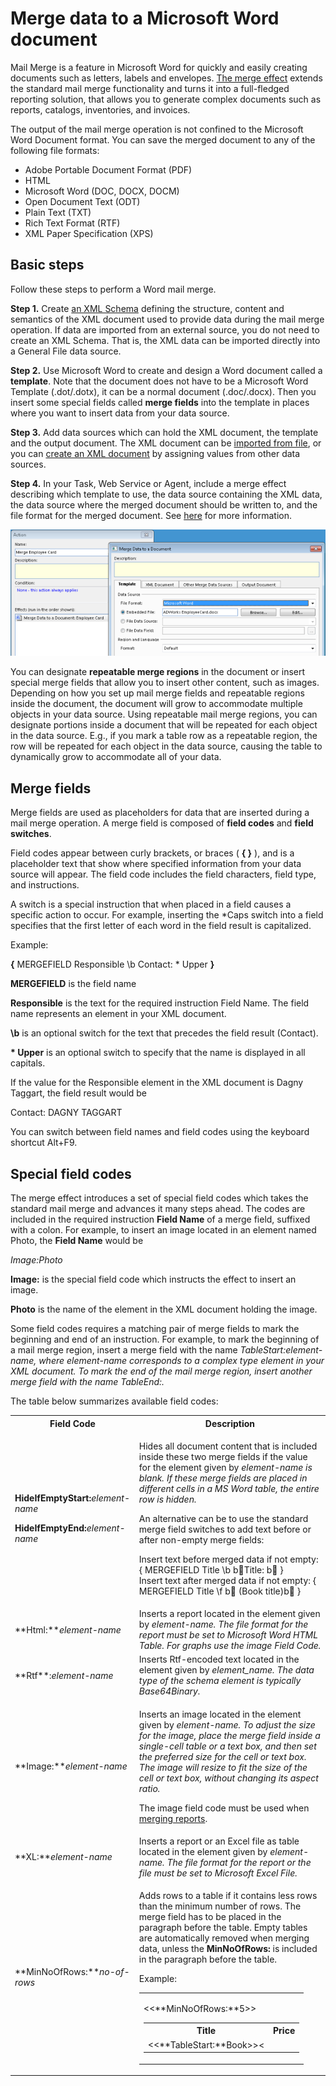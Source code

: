 # Merge data to a Microsoft Word document

Mail Merge is a feature in Microsoft Word for quickly and easily creating documents such as letters, labels and envelopes. [The merge effect](../../defining-an-app-model/logic/action-orchestration/actions/effects/merge-data-to-a-document.md "The Merge Data to a Document Effect") extends the standard mail merge functionality and turns it into a full-fledged reporting solution, that allows you to generate complex documents such as reports, catalogs, inventories, and invoices.

The output of the mail merge operation is not confined to the Microsoft Word Document format. You can save the merged document to any of the following file formats:

*   Adobe Portable Document Format (PDF)
*   HTML
*   Microsoft Word (DOC, DOCX, DOCM)
*   Open Document Text (ODT)
*   Plain Text (TXT)
*   Rich Text Format (RTF)
*   XML Paper Specification (XPS)


## Basic steps

Follow these steps to perform a Word mail merge.

**Step 1.** Create [an XML Schema](../../defining-an-app-model/data/schemas.md "Schemas") defining the structure, content and semantics of the XML document used to provide data during the mail merge operation. If data are imported from an external source, you do not need to create an XML Schema. That is, the XML data can be imported directly into a General File data source.

**Step 2.** Use Microsoft Word to create and design a Word document called a **template**. Note that the document does not have to be a Microsoft Word Template (.dot/.dotx), it can be a normal document (.doc/.docx). Then you insert some special fields called **merge fields** into the template in places where you want to insert data from your data source.

**Step 3.** Add data sources which can hold the XML document, the template and the output document. The XML document can be [imported from file](../../defining-an-app-model/logic/action-orchestration/actions/effects/import-data.md "Import Data from a File"), or you can [create an XML document](../../defining-an-app-model/logic/action-orchestration/actions/effects/create-objects-and-modify-objects.md "Create Objects and Modify Objects") by assigning values from other data sources.

**Step 4.** In your Task, Web Service or Agent, include a merge effect describing which template to use, the data source containing the XML data, the data source where the merged document should be written to, and the file format for the merged document. See [here](../../defining-an-app-model/logic/action-orchestration/actions/effects/merge-data-to-a-document.md "The Merge Data to a Document Effect") for more information.

![ID8576D7381F744C84.ID27367095B2794760.png](media/ID8576D7381F744C84.ID27367095B2794760.png)

You can designate **repeatable merge regions** in the document or insert special merge fields that allow you to insert other content, such as images. Depending on how you set up mail merge fields and repeatable regions inside the document, the document will grow to accommodate multiple objects in your data source. Using repeatable mail merge regions, you can designate portions inside a document that will be repeated for each object in the data source. E.g., if you mark a table row as a repeatable region, the row will be repeated for each object in the data source, causing the table to dynamically grow to accommodate all of your data.



## Merge fields

Merge fields are used as placeholders for data that are inserted during a mail merge operation. A merge field is composed of **field codes** and **field switches**.

Field codes appear between curly brackets, or braces ( **{ }** ), and is a placeholder text that show where specified information from your data source will appear. The field code includes the field characters, field type, and instructions.

A switch is a special instruction that when placed in a field causes a specific action to occur. For example, inserting the \*Caps switch into a field specifies that the first letter of each word in the field result is capitalized.

Example:

**{** MERGEFIELD Responsible \b Contact: \* Upper **}**

**MERGEFIELD** <span style="FONT-WEIGHT: normal">is the field name

****Responsible**** is the text for the required instruction Field Name. The field name represents an element in your XML document.

**\b** is an optional switch for the text that precedes the field result (Contact).

**\* Upper** is an optional switch to specify that the name is displayed in all capitals.

If the value for the Responsible element in the XML document is Dagny Taggart, the field result would be

Contact: DAGNY TAGGART

You can switch between field names and field codes using the keyboard shortcut Alt+F9.



## Special field codes

The merge effect introduces a set of special field codes which takes the standard mail merge and advances it many steps ahead. The codes are included in the required instruction **Field Name** of a merge field, suffixed with a colon. For example, to insert an image located in an element named Photo, the **Field Name** would be

<span style="FONT-STYLE: italic">Image:Photo

**Image:** is the special field code which instructs the effect to insert an image.

**Photo** is the name of the element in the XML document holding the image.

Some field codes requires a matching pair of merge fields to mark the beginning and end of an instruction. For example, to mark the beginning of a mail merge region, insert a merge field with the name <span style="FONT-STYLE: italic">TableStart:element-name, where <span style="FONT-STYLE: italic">element-name corresponds to a complex type element in your XML document. To mark the end of the mail merge region, insert another merge field with the name <span style="FONT-STYLE: italic">TableEnd:<element-name>.

The table below summarizes available field codes:

<table style="WIDTH: 100%">

<tbody>

<tr>

<th>Field Code</th>

<th>Description</th>

</tr>

<tr>

<td>

**HideIfEmptyStart:**<span style="FONT-STYLE: italic">element-name

**HideIfEmptyEnd:**<span style="FONT-STYLE: italic">element-name

</td>

<td>

Hides all document content that is included inside these two merge fields if the value for the element given by <span style="FONT-STYLE: italic">element-name is blank. If these merge fields are placed in different cells in a MS Word table, the entire row is hidden.

An alternative can be to use the standard merge field switches to add text before or after non-empty merge fields:

Insert text before merged data if not empty: { MERGEFIELD Title \b bTitle: b }  
Insert text after merged data if not empty: { MERGEFIELD Title \f b (Book title)b }

</td>

</tr>

<tr>

<td>**Html:**<span style="FONT-STYLE: italic">element-name</td>

<td>Inserts a report located in the element given by <span style="FONT-STYLE: italic">element-name. The file format for the report must be set to Microsoft Word HTML Table. For graphs use the image Field Code.</td>

</tr>

<tr>

<td>**Rtf**:<span style="FONT-STYLE: italic">element-name</td>

<td>Inserts Rtf-encoded text located in the element given by <span style="FONT-STYLE: italic">element_name. The data type of the schema element is typically <span style="FONT-STYLE: italic">Base64Binary.</td>

</tr>

<tr>

<td>**Image:**<span style="FONT-STYLE: italic">element-name</td>

<td>

Inserts an image located in the element given by <span style="FONT-STYLE: italic">element-name. To adjust the size for the image, place the merge field inside a single-cell table or a text box, and then set the preferred size for the cell or text box. The image will resize to fit the size of the cell or text box, without changing its aspect ratio.

The image field code must be used when [merging reports](merge-data-to-a-microsoft-word-document.md).

</td>

</tr>

<tr>

<td>**XL:**<span style="FONT-STYLE: italic">element-name</td>

<td>Inserts a report or an Excel file as table located in the element given by <span style="FONT-STYLE: italic">element-name. The file format for the report or the file must be set to Microsoft Excel File.</td>

</tr>

<tr>

<td>**MinNoOfRows:**<span style="FONT-STYLE: italic">no-of-rows</td>

<td>

Adds rows to a table if it contains less rows than the minimum number of rows. The merge field has to be placed in the paragraph before the table. Empty tables are automatically removed when merging data, unless the **MinNoOfRows:** is included in the paragraph before the table.

Example:

<table style="WIDTH: 100%">

<tbody>

<tr>

<td>

<<**MinNoOfRows:**5>>

<table style="WIDTH: 100%">

<tbody>

<tr>

<th>Title</th>

<th>Price</th>

</tr>

<tr>

<td><<**TableStart:**Book>><<Title>></td>

<td><<Price>><<**TableEnd:**Book>></td>

</tr>

</tbody>

</table>

</td>

</tr>

</tbody>

</table>

</td>

</tr>

<tr>

<td>

**NoBreakStart:**<span style="FONT-WEIGHT: normal">[(<span style="FONT-WEIGHT: normal; FONT-STYLE: italic">delimiter-string<span style="FONT-WEIGHT: normal">)]

**NoBreakEnd:**<span style="FONT-WEIGHT: normal">[(<span style="FONT-WEIGHT: normal; FONT-STYLE: italic">end-string<span style="FONT-WEIGHT: normal">)]

</td>

<td>

Keeps a repeating region in the same paragraph. The optional <span style="FONT-STYLE: italic">delimiter-string is inserted between the regions, and the optional <span style="FONT-STYLE: italic">end-stringis added at the end of the list

Example:

<table style="WIDTH: 100%">

<tbody>

<tr>

<td>

<<**NoBreakStart:(, )**>>

Books:

<<**TableStart:**Book>><<Title>><<**TableEnd:**Book>>

<<**NoBreakEnd:(.)**>>

</td>

</tr>

</tbody>

</table>

Output:

<table style="WIDTH: 100%">

<tbody>

<tr>

<td>

Books: Title-1, Title-2, Title-3.

</td>

</tr>

</tbody>

</table>

Note that if the text <span style="FONT-STYLE: italic">Books: is placed in the same paragraph as <span style="FONT-STYLE: italic"><<TableStart:Book>>, it is repeated once for each book, such as:

<table style="WIDTH: 100%">

<tbody>

<tr>

<td>

Books: Title-1

Books: Title-2

Books: Title-3

</td>

</tr>

</tbody>

</table>

These field codes should not be located in the same paragraph as **TableSt****art:** or **T****ableEnd:**.

</td>

</tr>

<tr>

<td>**PageBreakBefore:**</td>

<td>

Inserts a page break if necessary, i.e. if not already on new page, which is often the case for the first page. Used when a page break needs to be inserted between repeated regions. Inserting a regular page break will cause the mail merge to fail.

Example:

<table style="WIDTH: 100%">

<tbody>

<tr>

<td>

<<**TableStart:**Book>><<**PageBreakBefore:**>><<Title>><<**TableEnd:**Book>>

</td>

</tr>

</tbody>

</table>

This ensures that the Title always starts on a new page.

</td>

</tr>

<tr>

<td>

**ShowIfEmptyStart:**<span style="FONT-STYLE: italic">element-name

**ShowifEmptyEnd:**<span style="FONT-STYLE: italic">element-name

</td>

<td>Shows all document content that is included inside these two merge fields if the value for the element given by <span style="FONT-STYLE: italic">element-name is blank.</td>

</tr>

<tr>

<td>

**TableStart:**<span style="FONT-STYLE: italic">element-name

**TableEnd:**<span style="FONT-STYLE: italic">element-name

</td>

<td>

Repeats all document content that is included inside these two merge fields for every occurrence of the complex type element given by <span style="FONT-STYLE: italic">element-name.

Example 1:

<table style="WIDTH: 100%">

<tbody>

<tr>

<td>

<<**TableStart:**Book>><<Title>><<**TableEnd:**Book>>

</td>

</tr>

</tbody>

</table>

Output:

<table style="WIDTH: 100%">

<tbody>

<tr>

<td>

Title 1

Titel 2

Title 3

</td>

</tr>

</tbody>

</table>

Example 2:

<table style="WIDTH: 100%">

<tbody>

<tr>

<td>

<table style="WIDTH: 100%">

<tbody>

<tr>

<th>Title</th>

<th>Price</th>

</tr>

<tr>

<td><<**TableStart:**Book>><<Title>></td>

<td><<Price>><<**TableEnd:**Book>></td>

</tr>

</tbody>

</table>

</td>

</tr>

</tbody>

</table>

Output:

<table style="WIDTH: 100%">

<tbody>

<tr>

<td>

<table style="WIDTH: 100%">

<tbody>

<tr>

<th>

Title

</th>

<th>Price</th>

</tr>

<tr>

<td>Title 1</td>

<td>9.99</td>

</tr>

<tr>

<td>Title 2</td>

<td>8.99</td>

</tr>

<tr>

<td>Title 3</td>

<td>7.99</td>

</tr>

</tbody>

</table>

</td>

</tr>

</tbody>

</table>

Note that an empty single paragraph at the beginning of a repeating region is automatically removed to avoid unwanted blank lines. To keep an empty paragraph, insert a space (or any other character) in the paragraph.

</td>

</tr>

<tr>

<td>**URL:**<span style="FONT-STYLE: italic">element-name</td>

<td>Inserts an URL located in the field given by <span style="FONT-STYLE: italic">element-name.</td>

</tr>

</tbody>

</table>



## Merge field formatting

If you want to format merged data, you need to format merge fields in the document as appropriate.

**Change Text Formatting** *   In the template, select the field that contains the information you want to format, including the surrounding merge field characters ( << >>).
*   On the **Format** menu, click a command, such as **Font** or **Paragraph**, and select the desired options. 

*   In the template, select the field that contains the information you want to format, including the surrounding merge field characters ( << >>).
*   On the **Format** menu, click a command, such as **Font** or **Paragraph**, and select the desired options.

**Using Field Switches to Specify Formatting**

Microsoft Word supports switches that control how numbers and dates are formatted. In Microsoft Word, press Alt+F9 to display fields codes in the template, and then add switches to the merge fields.

Examples:

*   To display the number "34987.89" as "b,34,987.89", add the numeric picture switch **\# "b,#,###.00"**.
*   To display the number "0945" as "9:45 PM", add the date/time picture switch **\@ "h:mm am/pm"**.

You can control the number and date format used during the mail merge operation. That is, if you add a numeric picture switch including space as the digit grouping symbol and comma as the decimal separator, you should ensure that numeric data are interpreted according to the switch. To do this, in the **Number and Date Format** box in the effect setup, select which language settings to use.

Note that the format settings are based on the default settings for the selected language, and is independent of the settings specified in the Windows locale (the set of user preference information related to the user's language, environment and/or cultural conventions).

To ensure that the merged information has the same font and point size you apply to the merge field, add the **\* MERGEFORMAT** switch. See the article [http://office.microsoft.com/en-us/word-help/CH006104723.aspx](http://office.microsoft.com/en-us/word-help/CH006104723.aspx) to obtain more details about field switches.



## Preparing your template

In order to prepare your template to perform a simple mail merge, you need to specify a mail merge region for all merge fields within the template. The mail merge region is required even if the data source contains only one object. The name of the region corresponds to the name of a top-level element in the XML document representing a complex type. Between these marking fields, place merge fields that corresponds to simple type elements in the XML document located below the complex type element.

To mark the beginning of a mail merge region, insert a merge field with the name <span style="FONT-STYLE: italic">TableStart:element-name. To mark the end of the mail merge region, insert another merge field with the name <span style="FONT-STYLE: italic">TableEnd:<element-name>.

To insert merge fields, do the following:

1.  On the **Insert** tab, click **Quick Parts**, and then click **Field**.
2.  Select MergeField in **Categories** list, and enter the field name

![ID020EF33C34E24EFF.IDC29589A3B5A34FB8.png](media/ID020EF33C34E24EFF.IDC29589A3B5A34FB8.png)

In the example below, data are merged for a single order:

<table style="WIDTH: 100%">

<tbody>

<tr>

<td>

<<**TableStart:**Order>>

**<<Order Name>>**

Customer: <<Customer>>

Date: <<Date>>

Total Amount: <<Total Amount>>

<<**TableEnd:**Order>>

</td>

</tr>

</tbody>

</table>

and the output would look like this:

<table style="WIDTH: 100%">

<tbody>

<tr>

<td>

**Order #1**

Customer: Taggart Transcontinental

Date: 12\. February 2010

Total Amount: b,4,500.00

</td>

</tr>

</tbody>

</table>

If the XML document contains more than one occurrence of the element, all document content that is included inside the mail merge region is automatically repeated for every element in the XML document.

If the XML document in the example above contained multiple orders, the output would look like this:

<table style="WIDTH: 100%">

<tbody>

<tr>

<td>

**Order #1**

Customer: Taggart Transcontinental

Date: 12\. February 2010

Total Amount: b,4,500.00

**Order #2**

Customer: Rearden Metal

Date: 15\. February 2010

Total Amount: b,6,300.00

</td>

</tr>

</tbody>

</table>

To list the orders in a Word table, you would place a <span style="FONT-STYLE: italic">TableStart and <span style="FONT-STYLE: italic">TableEnd inside the same row of the table:

<table style="WIDTH: 100%">

<tbody>

<tr>

<td>

<table style="WIDTH: 100%">

<tbody>

<tr>

<th>Order</th>

<th>Customer</th>

<th>Date</th>

<th>Total Amount</th>

</tr>

<tr>

<td><<**TableStart:**Order>><<Order Name>></td>

<td><<Customer>></td>

<td><<Date>></td>

<td>

<<Total Amount>><<**TableEnd:**Order>>

</td>

</tr>

</tbody>

</table>

</td>

</tr>

</tbody>

</table>

Output:

<table style="WIDTH: 100%">

<tbody>

<tr>

<td>

<table style="WIDTH: 100%">

<tbody>

<tr>

<th>Order</th>

<th>Customer</th>

<th>Date</th>

<th>Total Amount</th>

</tr>

<tr>

<td>Order #1</td>

<td>Taggart Transcontinental</td>

<td>12\. February 2010</td>

<td>

b,4,500.00

</td>

</tr>

<tr>

<td>Order #2</td>

<td>Rearden Metal</td>

<td>15\. February 2010</td>

<td>b,6,300.00</td>

</tr>

</tbody>

</table>

</td>

</tr>

</tbody>

</table>

When marking a region, follow these rules:

*   <span style="FONT-STYLE: italic">TableStart and <span style="FONT-STYLE: italic">TableEnd fields must be inside the same section in the document.
*   If used inside a table, <span style="FONT-STYLE: italic">TableStart and <span style="FONT-STYLE: italic">TableEnd must be inside the same row in the table.
*   Mail merge regions can be nested inside each other.
*   Mail merge regions should be well formed, that is, there is always a matching <span style="FONT-STYLE: italic">TableStart and <span style="FONT-STYLE: italic">TableEnd with the same element name.

**Nested mail merge regions**

Most data in relation databases are hierarchical, such as an invoice or order containing multiple items. The merge effect allows nesting mail merge regions inside each other in a document to reflect the way the data is nested.

Nested mail merge regions are at least two regions in which one is defined entirely inside the other. In a document it looks like this:

<table style="WIDTH: 100%">

<tbody>

<tr>

<td>

<<**TableStart:**Order>>

<<**TableStart:**Item>>

<<**TableEnd:** Item>>

<<**TableEnd:**Order>>

</td>

</tr>

</tbody>

</table>

or

<table style="WIDTH: 100%">

<tbody>

<tr>

<td>

{ MERGEFIELD **TableStart:**Order }

{ MERGEFIELD **TableStart:**Item }

{ MERGEFIELD **TableEnd:** Item }

{ MERGEFIELD **TableEnd:**Order }

</td>

</tr>

</tbody>

</table>

Just as in standard mail merge, each region contains data from one complex element in your XML document. What's different in nested mail merge is that the **Order** region has the **Item** region nested inside it. This makes the **Order** region the parent, and the **Item** region the child. When data are merged, the regions act just like a parent-child relationship, where data for each **Order** are linked to one or more **Item** elements.

![ID020EF33C34E24EFF.ID06BAF14100AA4202.jpg](media/ID020EF33C34E24EFF.ID06BAF14100AA4202.jpg)

Even if the data is hierarchical, it is possible to list the child items directly by omitting mergefields for the parent. In a document it looks like this:

<table style="WIDTH: 100%">

<tbody>

<tr>

<td>

<<**TableStart:**Item>>

<<**TableEnd:** Item>>

</td>

</tr>

</tbody>

</table>

or

<table style="WIDTH: 100%">

<tbody>

<tr>

<td>

{ MERGEFIELD **TableStart:**Item }

{ MERGEFIELD **TableEnd:** Item }

</td>

</tr>

</tbody>

</table>

**Repeating Data Horizontally in a Table**

To repeat data horizontally in a table with a defined number of columns use the following construction:

<table style="WIDTH: 100%">

<tbody>

<tr>

<td>

<table style="WIDTH: 100%">

<tbody>

<tr>

<th>

Items

</th>

<th></th>

<th></th>

</tr>

<tr>

<td>

<<**TableStart:**Item>>

<<Item>>

</td>

<td>{NEXT}<<Item>></td>

<td>{NEXT}<<Item>><<**TableEnd****:**Item>></td>

</tr>

</tbody>

</table>

</td>

</tr>

</tbody>

</table>

The output would then lok like this

<table style="WIDTH: 100%">

<tbody>

<tr>

<td>

<table style="WIDTH: 100%">

<tbody>

<tr>

<th>

Items

</th>

<th></th>

<th></th>

</tr>

<tr>

<td>

Hawaiian Pizza

</td>

<td>Fries</td>

<td>Chicken Wings</td>

</tr>

<tr>

<td>BBQ Pizza</td>

<td>1.5L Coke</td>

<td></td>

</tr>

</tbody>

</table>

</td>

</tr>

</tbody>

</table>

The {NEXT} field, which is a not a merge field but just a regular field, can be inserted by pressing CTRL+F9\. Toggle field codes by pressing SHIFT+F9 to view the field codes.

**Repeating Data Horizontally without a Table**

Simple horizontally repeated lists can easily be merged, as described for the field codes **NoBreakStart:** and **NoBreakEnd:**. However, for more complex data, and for images, a more advanced construction is probably better. Such as this:

<table style="WIDTH: 100%">

<tbody>

<tr>

<td>

<<**NoBreakStart:**>>

<<**TableStart:**Product>>

<table style="WIDTH: 100%">

<tbody>

<tr>

<td>

<span style="FONT-STYLE: italic">Text Box with wrapping in line with text

<table style="WIDTH: 100%">

<tbody>

<tr>

<td>

<span style="FONT-STYLE: italic">Table with two rows

<<**Image:**ProductImage>>

</td>

</tr>

<tr>

<td><<ProductName>></td>

</tr>

</tbody>

</table>

</td>

</tr>

</tbody>

</table>

<<**TableEnd:**Product>>

<<**NoBreakEnd:**>>

</td>

</tr>

</tbody>

</table>

Apply the neccessary formatting to the text box and table borders to achieve the desired result. By setting the width and height for the image cell the image size will be restricted, and a smart setting will allow for all images to be the same width or the same height.



## Merging reports

Reports may be included in your mail merge, like the **Sales** and **Sales Trend** <span style="FONT-WEIGHT: normal">report included in the **Employee Card** <span style="FONT-WEIGHT: normal">shown <span style="FONT-WEIGHT: normal"> below.

![ID643B6A11D8B843D1.ID01E50B25E0444783.png](media/ID643B6A11D8B843D1.ID01E50B25E0444783.png)

To include reports in your mail merge, click the **Other Merge Data Sources** tab, and then click the **Add** button.

![ID643B6A11D8B843D1.IDF8775076C23846C9.png](media/ID643B6A11D8B843D1.IDF8775076C23846C9.png)

You must specify a **Field Name** for each report. Insert merge fields in your template and use the **Field Name** to refer to your report, using the [special field codes](merge-data-to-a-microsoft-word-document.md)<span style="FONT-WEIGHT: normal">.

Note that the **Field Name** does <span style="FONT-STYLE: italic">not need to be defined as an element in your XML schema. This means that the XML schemas used for merging can be restricted to business data, while reports and filtering of these are maintained as part of the merge operation set up. Click the **Reserved Field Names** button to see which field names are used in the schema and therefore cannot be used as a report field name.

To set the data filters, select a report and click the **Modify** button. In the **Merge Field** dialog box, select a data source and click the **Modify** button to specify the filter.

![ID643B6A11D8B843D1.IDB929D15F94FF45C3.png](media/ID643B6A11D8B843D1.IDB929D15F94FF45C3.png)

In the **Merge Field** dialog box you may also change the **Field Name** and select the **File Format**<span style="FONT-WEIGHT: normal">.

Select the **Discard empty output** check box if the report should not be merged into the document unless it contains any data. E.g. to avoid merging an empty bar chart into the document. You may combine this with the special field codes **HideIfEmptyStart**, **HideIfEmptyEnd**, **ShowIfEmptyStart**, and **ShowIfEmptyEnd** to control the content of your document in more detail.

**Note!** Changes to which reports are included and their data filters, do not require a deployment of the app model, since selected end users may modify this set up.

**Hide Filter Area in merged reports**

1.  <span style="FONT-WEIGHT: normal">On **File** <span style="FONT-WEIGHT: normal">menu in your report, click **Page Setup**<span style="FONT-WEIGHT: normal">, and then click **Content** <span style="FONT-WEIGHT: normal">tab.
2.  In the **Filter Area** list, select **Not Visible**.

![ID643B6A11D8B843D1.ID6F16B9CAA79242D4.png](media/ID643B6A11D8B843D1.ID6F16B9CAA79242D4.png)

**Modify access for selected end users**

You may allow selected end users to modify which reports are included in the mail merge and how these reports are filtered. To grant an end user such access, the following requirements must be fulfilled:

*   The user must have **Modify** permissions to your merge task. See [Security and Privacy](../../defining-an-app-model/security/index.md) for more information.
*   In your task setup, on the **General** tab, select the **Enable Modify by Users without Version Deployment** check box.

The end user may modify the task from the Actions Pane, or from Genus Studio. See [Modify Merging of Reports](../../../users/navigate-view-modify-and-control/running-actions/modify-merging-of-reports.md) for more information.



## Merging Microsoft Excel files

Microsoft Excel files may be included as tables in your mail merge. You have to define Excel file as an element in the XML schema. The element has to be of the type base64Binary. When provide data to the XML file from a General File by using Create/Modify Objects, you have to use the field Data.

![ID525D0C4335274637.ID4824408E7BB34D49.png](media/ID525D0C4335274637.ID4824408E7BB34D49.png)

Alternatively you can add files directly in the task **Merge Data to a Document**.

1.  Select **Other Merge Data Sources** tab.
2.  On the **Add** button, click ![ID525D0C4335274637.ID9A589FF90B884EAB.png](media/ID525D0C4335274637.ID9A589FF90B884EAB.png) , and then click **Microsoft Excel File**.
3.  Select a **Data Source** <span style="FONT-WEIGHT: normal">which you have imported your data in Microsoft Excel file to, and type the name of the field in **Field Name**.

![ID525D0C4335274637.ID4C33B5BDF71C4AA3.png](media/ID525D0C4335274637.ID4C33B5BDF71C4AA3.png)

You must specify a <span style="FONT-WEIGHT: normal">Field Name for each file. Insert merge fields in your template and use the **Field Name** to refer to your file, using the [special field codes](merge-data-to-a-microsoft-word-document.md "Special Field Codes") **XL**.

Example:  
{MERGEFIELD XL:SalesvsQuotaFile \*MERGEFORMAT}

